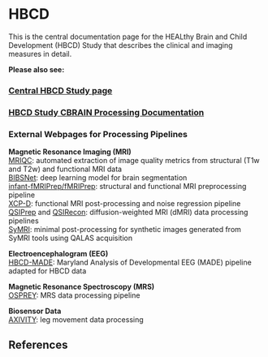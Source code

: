 # HBCD

This is the central documentation page for the HEALthy Brain and Child Development (HBCD) Study that describes the clinical and imaging measures in detail. 

**Please also see:**

### [Central HBCD Study page](https://hbcdstudy.org/) 

### [HBCD Study CBRAIN Processing Documentation](https://hbcd-cbrain-processing.readthedocs.io/latest/)

### External Webpages for Processing Pipelines
**Magnetic Resonance Imaging (MRI)**  
[MRIQC](https://mriqc.readthedocs.io/en/latest/): automated extraction of image quality metrics from structural (T1w and T2w) and functional MRI data  
[BIBSNet](https://bibsnet.readthedocs.io/en/latest/): deep learning model for brain segmentation  
[infant-fMRIPrep/fMRIPrep](https://nibabies.readthedocs.io/en/latest/): structural and functional MRI preprocessing pipeline   
[XCP-D](https://xcp-d.readthedocs.io/en/latest/): functional MRI post-processing and noise regression pipeline  
[QSIPrep](https://qsiprep.readthedocs.io/en/latest/) and [QSIRecon](https://qsirecon.readthedocs.io/en/latest/): diffusion-weighted MRI (dMRI) data processing pipelines  
[SyMRI](https://hbcd-symri-postproc.readthedocs.io/en/latest/index.html): minimal post-processing for synthetic images generated from SyMRI tools using QALAS acquisition

**Electroencephalogram (EEG)**  
[HBCD-MADE](https://docs-hbcd-made.readthedocs.io/en/latest/): Maryland Analysis of Developmental EEG (MADE) pipeline adapted for HBCD data

**Magnetic Resonance Spectroscopy (MRS)**  
[OSPREY](https://osprey-bids.readthedocs.io/en/latest/index.html): MRS data processing pipeline

**Biosensor Data**  
[AXIVITY](https://hbcd-motion-postproc.readthedocs.io/en/latest/): leg movement data processing

## References


